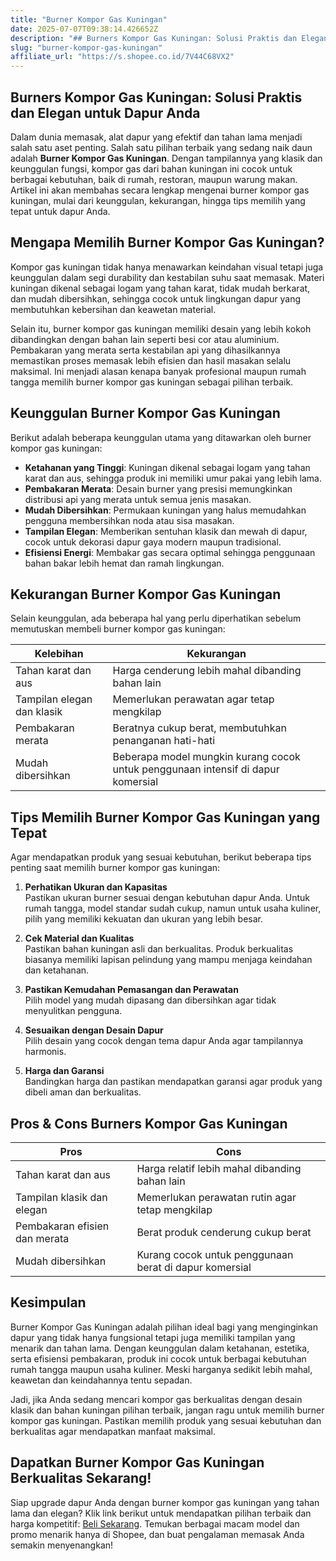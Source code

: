 ```yaml
---
title: "Burner Kompor Gas Kuningan"
date: 2025-07-07T09:38:14.426652Z
description: "## Burners Kompor Gas Kuningan: Solusi Praktis dan Elegan untuk Dapur Anda..."
slug: "burner-kompor-gas-kuningan"
affiliate_url: "https://s.shopee.co.id/7V44C68VX2"
---
```

## Burners Kompor Gas Kuningan: Solusi Praktis dan Elegan untuk Dapur Anda

Dalam dunia memasak, alat dapur yang efektif dan tahan lama menjadi salah satu aset penting. Salah satu pilihan terbaik yang sedang naik daun adalah **Burner Kompor Gas Kuningan**. Dengan tampilannya yang klasik dan keunggulan fungsi, kompor gas dari bahan kuningan ini cocok untuk berbagai kebutuhan, baik di rumah, restoran, maupun warung makan. Artikel ini akan membahas secara lengkap mengenai burner kompor gas kuningan, mulai dari keunggulan, kekurangan, hingga tips memilih yang tepat untuk dapur Anda.

## Mengapa Memilih Burner Kompor Gas Kuningan?

Kompor gas kuningan tidak hanya menawarkan keindahan visual tetapi juga keunggulan dalam segi durability dan kestabilan suhu saat memasak. Materi kuningan dikenal sebagai logam yang tahan karat, tidak mudah berkarat, dan mudah dibersihkan, sehingga cocok untuk lingkungan dapur yang membutuhkan kebersihan dan keawetan material.

Selain itu, burner kompor gas kuningan memiliki desain yang lebih kokoh dibandingkan dengan bahan lain seperti besi cor atau aluminium. Pembakaran yang merata serta kestabilan api yang dihasilkannya memastikan proses memasak lebih efisien dan hasil masakan selalu maksimal. Ini menjadi alasan kenapa banyak profesional maupun rumah tangga memilih burner kompor gas kuningan sebagai pilihan terbaik.

## Keunggulan Burner Kompor Gas Kuningan

Berikut adalah beberapa keunggulan utama yang ditawarkan oleh burner kompor gas kuningan:

- **Ketahanan yang Tinggi**: Kuningan dikenal sebagai logam yang tahan karat dan aus, sehingga produk ini memiliki umur pakai yang lebih lama.
- **Pembakaran Merata**: Desain burner yang presisi memungkinkan distribusi api yang merata untuk semua jenis masakan.
- **Mudah Dibersihkan**: Permukaan kuningan yang halus memudahkan pengguna membersihkan noda atau sisa masakan.
- **Tampilan Elegan**: Memberikan sentuhan klasik dan mewah di dapur, cocok untuk dekorasi dapur gaya modern maupun tradisional.
- **Efisiensi Energi**: Membakar gas secara optimal sehingga penggunaan bahan bakar lebih hemat dan ramah lingkungan.

## Kekurangan Burner Kompor Gas Kuningan

Selain keunggulan, ada beberapa hal yang perlu diperhatikan sebelum memutuskan membeli burner kompor gas kuningan:

| Kelebihan | Kekurangan |
|------------|--------------|
| Tahan karat dan aus | Harga cenderung lebih mahal dibanding bahan lain |
| Tampilan elegan dan klasik | Memerlukan perawatan agar tetap mengkilap |
| Pembakaran merata | Beratnya cukup berat, membutuhkan penanganan hati-hati |
| Mudah dibersihkan | Beberapa model mungkin kurang cocok untuk penggunaan intensif di dapur komersial |

## Tips Memilih Burner Kompor Gas Kuningan yang Tepat

Agar mendapatkan produk yang sesuai kebutuhan, berikut beberapa tips penting saat memilih burner kompor gas kuningan:

1. **Perhatikan Ukuran dan Kapasitas**  
   Pastikan ukuran burner sesuai dengan kebutuhan dapur Anda. Untuk rumah tangga, model standar sudah cukup, namun untuk usaha kuliner, pilih yang memiliki kekuatan dan ukuran yang lebih besar.

2. **Cek Material dan Kualitas**  
   Pastikan bahan kuningan asli dan berkualitas. Produk berkualitas biasanya memiliki lapisan pelindung yang mampu menjaga keindahan dan ketahanan.

3. **Pastikan Kemudahan Pemasangan dan Perawatan**  
   Pilih model yang mudah dipasang dan dibersihkan agar tidak menyulitkan pengguna.

4. **Sesuaikan dengan Desain Dapur**  
   Pilih desain yang cocok dengan tema dapur Anda agar tampilannya harmonis.

5. **Harga dan Garansi**  
   Bandingkan harga dan pastikan mendapatkan garansi agar produk yang dibeli aman dan berkualitas.

## Pros & Cons Burners Kompor Gas Kuningan

| **Pros** | **Cons** |
|------------|--------------|
| Tahan karat dan aus | Harga relatif lebih mahal dibanding bahan lain |
| Tampilan klasik dan elegan | Memerlukan perawatan rutin agar tetap mengkilap |
| Pembakaran efisien dan merata | Berat produk cenderung cukup berat |
| Mudah dibersihkan | Kurang cocok untuk penggunaan berat di dapur komersial |

## Kesimpulan

Burner Kompor Gas Kuningan adalah pilihan ideal bagi yang menginginkan dapur yang tidak hanya fungsional tetapi juga memiliki tampilan yang menarik dan tahan lama. Dengan keunggulan dalam ketahanan, estetika, serta efisiensi pembakaran, produk ini cocok untuk berbagai kebutuhan rumah tangga maupun usaha kuliner. Meski harganya sedikit lebih mahal, keawetan dan keindahannya tentu sepadan.

Jadi, jika Anda sedang mencari kompor gas berkualitas dengan desain klasik dan bahan kuningan pilihan terbaik, jangan ragu untuk memilih burner kompor gas kuningan. Pastikan memilih produk yang sesuai kebutuhan dan berkualitas agar mendapatkan manfaat maksimal.

## Dapatkan Burner Kompor Gas Kuningan Berkualitas Sekarang!

Siap upgrade dapur Anda dengan burner kompor gas kuningan yang tahan lama dan elegan? Klik link berikut untuk mendapatkan pilihan terbaik dan harga kompetitif: [Beli Sekarang](https://s.shopee.co.id/7V44C68VX2). Temukan berbagai macam model dan promo menarik hanya di Shopee, dan buat pengalaman memasak Anda semakin menyenangkan!